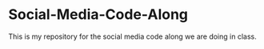# Social-Media-Code-Along
This is my repository for the social media code along we are doing in class.
